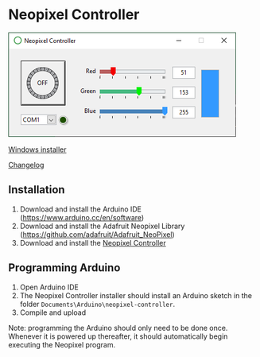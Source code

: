 # Neopixel Controller

![alt text](https://github.com/EPL-Engineering/epl-neopixel/blob/main/Images/front-panel.png?)

[Windows installer](https://github.com/EPL-Engineering/epl-neopixel/releases/download/v1.0/Neopixel_Controller_1-0.exe)

[Changelog](CHANGELOG.md)

## Installation
1. Download and install the Arduino IDE (https://www.arduino.cc/en/software)
2. Download and install the Adafruit Neopixel Library (https://github.com/adafruit/Adafruit_NeoPixel)
3. Download and install the [Neopixel Controller](https://github.com/EPL-Engineering/epl-neopixel/releases/download/v1.0/Neopixel_Controller_1-0.exe)

## Programming Arduino
1. Open Arduino IDE
2. The Neopixel Controller installer should install an Arduino sketch in the folder `Documents\Arduino\neopixel-controller`.
3. Compile and upload

Note: programming the Arduino should only need to be done once. Whenever it is powered up thereafter, it should automatically begin executing the Neopixel program.

